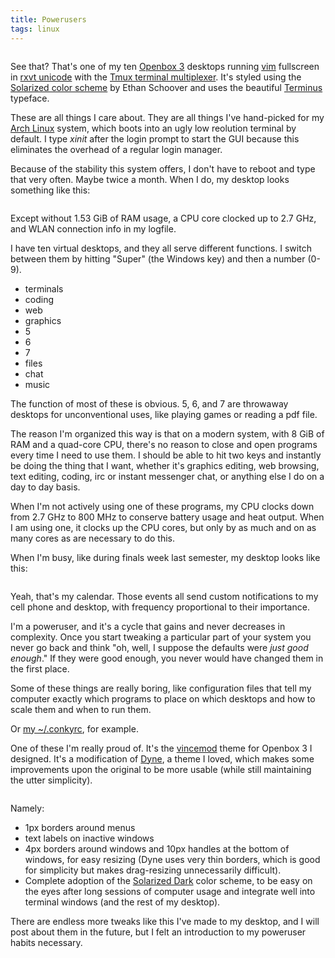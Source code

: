 ```yaml
---
title: Powerusers
tags: linux
---
```

<a href="http://i.imgur.com/RSwNK.png"><img src="http://i.imgur.com/RSwNKl.png" title="Hosted by imgur.com" alt="" /></a>

See that? That's one of my ten [Openbox 3](http://openbox.org/) desktops running [vim](http://www.vim.org/) fullscreen in [rxvt unicode](http://software.schmorp.de/pkg/rxvt-unicode.html) with the [Tmux terminal multiplexer](http://tmux.sourceforge.net/). It's styled using the [Solarized color scheme](http://ethanschoonover.com/solarized) by Ethan Schoover and uses the beautiful [Terminus](http://en.wikipedia.org/wiki/Terminus_%28typeface%29) typeface.

These are all things I care about. They are all things I've hand-picked for my [Arch Linux](http://www.archlinux.org/) system, which boots into an ugly low reolution terminal by default. I type *xinit* after the login prompt to start the GUI because this eliminates the overhead of a regular login manager.

Because of the stability this system offers, I don't have to reboot and type that very often. Maybe twice a month. When I do, my desktop looks something like this:

<a href="http://i.imgur.com/RaaV1.png"><img src="http://i.imgur.com/RaaV1l.png" title="Hosted by imgur.com" alt="" /></a>

Except without 1.53 GiB of RAM usage, a CPU core clocked up to 2.7 GHz, and WLAN connection info in my logfile.

I have ten virtual desktops, and they all serve different functions. I switch between them by hitting "Super" (the Windows key) and then a number (0-9).

- terminals
- coding
- web
- graphics
- 5
- 6
- 7
- files
- chat
- music

The function of most of these is obvious. 5, 6, and 7 are throwaway desktops for unconventional uses, like playing games or reading a pdf file.

The reason I'm organized this way is that on a modern system, with 8 GiB of RAM and a quad-core CPU, there's no reason to close and open programs every time I need to use them. I should be able to hit two keys and instantly be doing the thing that I want, whether it's graphics editing, web browsing, text editing, coding, irc or instant messenger chat, or anything else I do on a day to day basis.

When I'm not actively using one of these programs, my CPU clocks down from 2.7 GHz to 800 MHz to conserve battery usage and heat output. When I am using one, it clocks up the CPU cores, but only by as much and on as many cores as are necessary to do this.

When I'm busy, like during finals week last semester, my desktop looks like this:

<a href="http://i.imgur.com/nrCHR.png"><img src="http://i.imgur.com/nrCHRl.png" title="Hosted by imgur.com" alt="" /></a>

Yeah, that's my calendar. Those events all send custom notifications to my cell phone and desktop, with frequency proportional to their importance.

I'm a poweruser, and it's a cycle that gains and never decreases in complexity. Once you start tweaking a particular part of your system you never go back and think "oh, well, I suppose the defaults were *just good enough*." If they were good enough, you never would have changed them in the first place.

Some of these things are really boring, like configuration files that tell my computer exactly which programs to place on which desktops and how to scale them and when to run them.

Or [my ~/.conkyrc](http://pastebin.com/urgcZhem), for example.

One of these I'm really proud of. It's the [vincemod](http://www.nathantypanski.com/vincemod.html) theme for Openbox 3 I designed. It's a modification of [Dyne](http://box-look.org/content/show.php/Dyne?content=62000), a theme I loved, which makes some improvements upon the original to be more usable (while still maintaining the utter simplicity).

<a href="http://i.imgur.com/JtmdO.png"><img src="http://i.imgur.com/JtmdOl.png" title="Hosted by imgur.com" alt="" /></a>

Namely:

- 1px borders around menus
- text labels on inactive windows
- 4px borders around windows and 10px handles at the bottom of windows, for easy resizing (Dyne uses very thin borders, which is good for simplicity but makes drag-resizing unnecessarily difficult).
- Complete adoption of the [Solarized Dark](http://ethanschoonover.com/solarized) color scheme, to be easy on the eyes after long sessions of computer usage and integrate well into terminal windows (and the rest of my desktop).

There are endless more tweaks like this I've made to my desktop, and I will post about them in the future, but I felt an introduction to my poweruser habits necessary.
